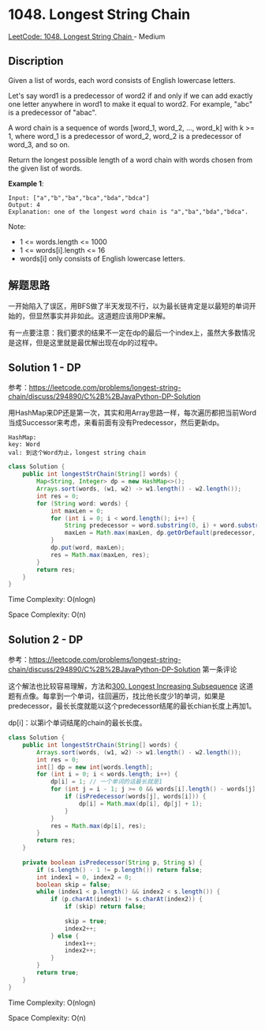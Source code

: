 # 1048. Longest String Chain

[LeetCode: 1048. Longest String Chain
](https://leetcode.com/problems/longest-string-chain/) - Medium

## Discription
Given a list of words, each word consists of English lowercase letters.

Let's say word1 is a predecessor of word2 if and only if we can add exactly one letter anywhere in word1 to make it equal to word2.  For example, "abc" is a predecessor of "abac".

A word chain is a sequence of words [word_1, word_2, ..., word_k] with k >= 1, where word_1 is a predecessor of word_2, word_2 is a predecessor of word_3, and so on.

Return the longest possible length of a word chain with words chosen from the given list of words.


**Example 1**:

    Input: ["a","b","ba","bca","bda","bdca"]
    Output: 4
    Explanation: one of the longest word chain is "a","ba","bda","bdca".
 

Note:

+ 1 <= words.length <= 1000
+ 1 <= words[i].length <= 16
+ words[i] only consists of English lowercase letters.
 
    
## 解题思路
一开始陷入了误区，用BFS做了半天发现不行，以为最长链肯定是以最短的单词开始的，但显然事实并非如此。这道题应该用DP来解。

有一点要注意：我们要求的结果不一定在dp的最后一个index上，虽然大多数情况是这样，但是这里就是最优解出现在dp的过程中。

## Solution 1 - DP
参考：https://leetcode.com/problems/longest-string-chain/discuss/294890/C%2B%2BJavaPython-DP-Solution

用HashMap来DP还是第一次，其实和用Array思路一样，每次遍历都把当前Word当成Successor来考虑，来看前面有没有Predecessor，然后更新dp。

    HashMap:
    key: Word
    val: 到这个Word为止，longest string chain

```java
class Solution {
    public int longestStrChain(String[] words) {
        Map<String, Integer> dp = new HashMap<>();
        Arrays.sort(words, (w1, w2) -> w1.length() - w2.length());
        int res = 0;
        for (String word: words) {
            int maxLen = 0;
            for (int i = 0; i < word.length(); i++) {
                String predecessor = word.substring(0, i) + word.substring(i+1);
                maxLen = Math.max(maxLen, dp.getOrDefault(predecessor, 0) + 1);
            }
            dp.put(word, maxLen);
            res = Math.max(maxLen, res);
        }
        return res;
    }
}
```
Time Complexity: O(nlogn)

Space Complexity: O(n)

## Solution 2 - DP
参考：https://leetcode.com/problems/longest-string-chain/discuss/294890/C%2B%2BJavaPython-DP-Solution 第一条评论

这个解法也比较容易理解，方法和[300. Longest Increasing Subsequence](https://leetcode.com/problems/longest-increasing-subsequence/description/)
这道题有点像。每拿到一个单词，往回遍历，找比他长度少1的单词，如果是predecessor，最长长度就能以这个predecessor结尾的最长chian长度上再加1。

dp[i]：以第i个单词结尾的chain的最长长度。

```java
class Solution {
    public int longestStrChain(String[] words) {
        Arrays.sort(words, (w1, w2) -> w1.length() - w2.length());
        int res = 0;
        int[] dp = new int[words.length];
        for (int i = 0; i < words.length; i++) {
            dp[i] = 1; // 一个单词的话最长就是1
            for (int j = i - 1; j >= 0 && words[i].length() - words[j].length() <= 1; j--) {
                if (isPredecessor(words[j], words[i])) {
                    dp[i] = Math.max(dp[i], dp[j] + 1);
                }
            }
            res = Math.max(dp[i], res);
        }
        return res;
    }
    
    private boolean isPredecessor(String p, String s) {
        if (s.length() - 1 != p.length()) return false;
        int index1 = 0, index2 = 0;
        boolean skip = false;
        while (index1 < p.length() && index2 < s.length()) {
            if (p.charAt(index1) != s.charAt(index2)) {
                if (skip) return false;
                
                skip = true;
                index2++;
            } else {
                index1++;
                index2++;
            }
        }
        return true;
    }
}
```

Time Complexity: O(nlogn)

Space Complexity: O(n)
